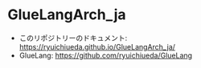 # GlueLangArch_ja

* このリポジトリーのドキュメント: https://ryuichiueda.github.io/GlueLangArch_ja/
* GlueLang: https://github.com/ryuichiueda/GlueLang

